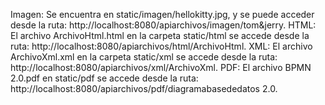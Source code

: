 Imagen: Se encuentra en static/imagen/hellokitty.jpg, y se puede acceder desde 
la ruta: http://localhost:8080/apiarchivos/imagen/tom&jerry. 
HTML: El archivo ArchivoHtml.html en la carpeta static/html se accede desde 
la ruta: http://localhost:8080/apiarchivos/html/ArchivoHtml.
XML: El archivo ArchivoXml.xml en la carpeta static/xml se accede desde 
la ruta: http://localhost:8080/apiarchivos/xml/ArchivoXml. 
PDF: El archivo BPMN 2.0.pdf en static/pdf se accede desde 
la ruta: http://localhost:8080/apiarchivos/pdf/diagramabasededatos 2.0.
